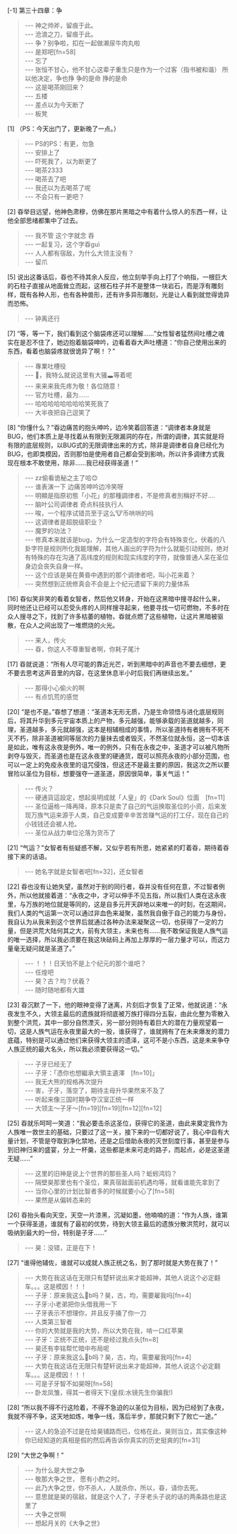 
[-1] 第三十四章：争
>--- 神之帅斧，留痕于此。<br>
>--- 沧浪之刀，留痕于此。<br>
>--- 争？别争啦，扣在一起做濑尿牛肉丸啦<br>
>--- 是郑吧[fn=58]<br>
>--- 忘了<br>
>--- 张恒不甘心，他不甘心这辈子重生只是作为一个过客（指书被和谐）
所以他决定，争也挣
争的是命
挣的是命<br>
>--- 这是喝茶刚回来？<br>
>--- 五楼<br>
>--- 差点以为今天断了<br>
>--- 板凳<br>

[1] （PS：今天出门了，更新晚了一点。）
>--- PS的PS：有更，勿急<br>
>--- 安排上了<br>
>--- 吓死我了，以为断更了<br>
>--- 喝茶2333<br>
>--- 喝茶去了吧<br>
>--- 我还以为去喝茶了呢<br>
>--- 不会只有一更吧？<br>

[2] 昋举目远望，他神色肃穆，仿佛在那片黑暗之中有着什么惊人的东西一样，让他全部思绪都集中了过去。
>--- 我不管 这个字就念 吞<br>
>--- 一起复习，这个字昋guì<br>
>--- 人人都有宿敌，为什么大领主没有？<br>
>--- 留爪<br>

[5] 说出这番话后，昋也不待其余人反应，他立刻举手向上打了个响指，一根巨大的石柱子直接从地面耸立而起，这根石柱子并不是整体一块岩石，而是浮有雕刻样，既有各种人形，也有各种兽形，还有许多异形雕刻，光是让人看到就觉得诡异而恐怖。
>--- 钟离还行<br>

[7] “等，等一下，我们看到这个脑袋疼还可以理解……”女性智者猛然间吐槽之魂实在是忍不住了，她边抱着脑袋呻吟，边看着昋大声吐槽道：“你自己使用出来的东西，看着也脑袋疼就很诡异了啊！？”
>--- 專業吐槽役<br>
>--- 🌿，我特么就说这里有大骚🕳️等着呢<br>
>--- 来来来我先疼为敬！各位随意！<br>
>--- 官方吐槽，最为……<br>
>--- 哈哈哈哈哈哈哈哈笑死我了<br>
>--- 大半夜把自己逗笑了<br>

[8] “你懂什么？”昋边痛苦的抱头呻吟，边冷笑着回答道：“调律者本身就是BUG，他们本质上是寻找着从有限到无限漏洞的存在，所谓的调律，其实就是将有限的底层规则，以BUG式的无限调律出来的方式，除非是调律者自身已经化为BUG，也即类模因，否则那怕是使用者自己都会受到影响，所以许多调律方式我现在根本不敢使用，除非……我已经获得圣道！”
>--- zz偷看诡秘之主了哈😊<br>
>--- 谁表演一下 边痛苦呻吟边冷笑呀<br>
>--- 明顯是指原初態「小花」的那種調律者，不是修真者別稱好不好‥‥<br>
>--- 脑叶公司调律者 奇点科技执行人<br>
>--- 唉，一个程序试错员至于这么🐮币哄哄的吗<br>
>--- 这调律者是超脱级职业？<br>
>--- 魔罗的功法？<br>
>--- 修真本来就该是bug，为什么一定造型的字符会有特殊变化，伏羲的八卦字符是规则所化我能理解，其他人画出的字符为什么就能引动规则，绝对有特殊的存在沟通了高纬度的规则和现实纬度的字符，就像普通人呆在圣位身边会丧失自身一样。<br>
>--- 这个应该是昊在黄昏中遇到的那个调律者吧，叫小花来着？<br>
>--- 突然想到正统修真会不会是上个纪元遗留下来的力量体系<br>

[16] 昋似笑非笑的看着女智者，然后他又转身，开始在这黑暗中搜寻起什么来，同时他还让已经可以忍受头疼的人同样搜寻起来，他要寻找一切可燃物，不多时在众人搜寻之下，找到了许多枯萎的植物，昋就点燃了这些植物，让这片黑暗被驱散，在众人之间出现了一堆燃烧的火光。
>--- 来人，传火<br>
>--- 昋，你这人不尊重智者啊，你耗子尾汁<br>

[17] 昋就说道：“所有人尽可能的靠近光芒，听到黑暗中的声音也不要去细想，更不要去思考这声音里的内容，在这里休息半小时后我们再继续出发。”
>--- 那得小心偷火的啊<br>
>--- 有点饥荒的感觉<br>

[20] “是也不是。”昋想了想道：“圣道本无形无质，乃是生命领悟与进化底层规则后，将其升华到多元宇宙本质上的产物，多元越强，能够承载的圣道就越多，同理，圣道越多，多元就越强，这本是相辅相成的事情，所以圣道持有者拥有不死不灭不朽，除非圣道被同等层次的力量抹去或者毁灭，不然圣位就永恒，这一切本该是如此，唯有这永夜是例外，唯一的例外，只有在永夜之中，圣道才可以被凡物所剥夺与毁灭，而圣道也是在这永夜里的硬通货，既可以照亮永夜的小部分范围，也可以一定上的免疫永夜里的诅咒侵蚀，但这还不是最主要的原因，我这次之所以要冒险以圣位为目标，想要强夺一道圣道，原因很简单，事关气运！”
>--- 传火？<br>
>--- 硬通貨這設定，想起吳明成就「人皇」的《Dark Soul》位面　[fn=11]<br>
>--- 圣位逼格一降再降，原本只是卖了自己的气运换取圣位的小资，后来发现万族气运来源于人类，自己变成要辛辛苦苦赚气运的打工仔，现在自己的小钱钱还会被人抢。<br>
>--- 圣位从战力单位沦落为货币了<br>

[21] “气运？”女智者有些疑惑不解，又似乎若有所思，她紧紧的盯着昋，期待着昋接下来的话语。
>--- 她名字就是女智者吧[fn=32]，还女智者<br>

[22] 昋也没有让她失望，虽然对于别的同行者，昋并没有任何在意，不过智者例外，所以他就接着道：“永夜之中，才可以伸手不见五指，所以我们人类在这永夜里，与万族的地位就是等同的，这是自多元开天辟地以来唯一的时刻，在这期间，我们人类的气运第一次可以通过非血色来凝聚，虽然我自傲于自己的能力与身份，我自认为从我来到这个世界后就通过各种办法来凝聚这一切，也获得了一定的力量，但是洪荒大陆何其之大，前有大领主，未来也有……我不敢保证我是人族气运的唯一选择，所以我必须要在我这块砝码上再加上厚厚的一层力量才可以，而这力量毫无疑问就是圣道了。”
>--- ！！！日天怕不是上个纪元的那个谁吧？<br>
>--- 任煌吧<br>
>--- 昊？古？均？伏羲？<br>
>--- 随时随地都有大雄<br>

[23] 昋沉默了一下，他的眼神变得了迷离，片刻后才恢复了正常，他就说道：“永夜发生不久，大领主最后的遗族就将彻底被万族打得四分五裂，由此化整为零散入到整个洪荒，其中一部分自然湮灭，另一部分则持有着巨大的潜在力量观望着一切，这是人族气运在永夜里最大的一股，谁获得了，谁就拥有了在未来爆发的潜力底蕴，特别是可以通过他们来获得大领主的遗泽，这可不是小东西，这是未来争夺人族正统的最大名头，所以我必须要获得这一切。”
>--- 子牙已经无了<br>
>--- 子牙：「憑你也想繼承大領主遺澤　[fn=10]」<br>
>--- 我无大熊的规格再次提升<br>
>--- 害，子牙，落空了，期待主母升华果然来不及了<br>
>--- 听起来像三国时期争夺汉室正统一样<br>
>--- 大领主～子牙～[fn=19][fn=19][fn=12][fn=12]<br>

[25] 昋就乐呵呵一笑道：“我必要击杀这圣位，获得它的圣道，由此来奠定我作为人族唯一救世主的基础，只要过了这一关，接下来的一切都好说了，我心中自有大量计划，不管是夺取到净化禁地，还是之后借助永夜的灭世刻度行事，甚至是参与到旧神归来的盛宴，分上一杯羹，这些都是未来可走的路子，而起点，必是这圣道无疑……”
>--- 这里的旧神是说上个世界的那些圣人吗？蚯蚓鸿钧？<br>
>--- 隔壁昊那里也有个圣位，果真宿敌面前机遇均等，就看谁能先拿到了<br>
>--- 当你心里的计划比智者多的时候就要小心了[fn=58]<br>
>--- 果然是从偏转态来的<br>

[26] 昋抬头看向天空，天空一片漆黑，沉凝如墨，他喃喃的道：“作为人族，谁第一个获得圣道，谁就有了最初的优势，待到大领主最后的遗族分散洪荒时，就可以吸纳到最大的一份，特别是子牙……”
>--- 昊：没错，正是在下！<br>

[27] “谁得他辅佐，谁就可以成就人族正统之名，到了那时就是大势在我了！”
>--- 大势在我这话在无限只有楚轩说出来才能超神，其他人说这个必定翻车。。。这是模因！！！<br>
>--- 子牙：原来我这么🐂b吗？昊，古，均，需要雇我吗[fn=4]<br>
>--- 子牙:小老弟把你头借我用一下<br>
>--- 子牙表示不想理你，并且反手捅了你一刀<br>
>--- 人类第三智者<br>
>--- 你的大势就是我的大势，所以大势在我，啃一口红苹果<br>
>--- 子牙：正统不正统，还不是经过我点头[fn=8]<br>
>--- 昊还有李铭帮忙暗中布局呢<br>
>--- 子牙：原来我这么🐂b吗？昊，古，均，需要雇我吗[fn=4]<br>
>--- 大势在我这话在无限只有楚轩说出来才能超神，其他人说这个必定翻车。。。这是模因！！！<br>
>--- 可是子牙智不如昊呀[fn=58]<br>
>--- 卧龙凤雏，得其一者得天下(皇叔:水镜先生你骗我!)<br>

[28] “所以我不得不行这险着，不得不急迫的以圣位为目标，因为已经到了永夜，我就不得不争，这天地如炼，唯争一线，落后半步，那就只剩下了败亡一途。”
>--- 这人的急迫不过是在给昊铺路而已，位格在此，昊则当立，其实像这种你已经知道的真相是假的然后再告诉你真实的历史挺爽的[fn=31]<br>

[29] “大世之争啊！”
>--- 为什么是大世之争<br>
>--- 敬那大争之世，
愿有小酌之时。<br>
>--- 此乃大争之世，你不杀人，人就杀你，所以，昋，请你去死。<br>
>--- 意思就是昊的宿敌，就是这个人了，子牙老头子说的话的两条路也是这里了<br>
>--- 大争之世啊<br>
>--- 想起月关的《大争之世》<br>
